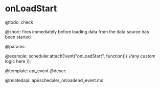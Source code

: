onLoadStart
=============

@todo:
	check 

@short:
	fires immediately before loading data from the data source has been started


@params:

@example:
scheduler.attachEvent("onLoadStart", function(){
    //any custom logic here
});

@template:	api_event
@descr:

@relatedapi:
api/scheduler_onloadend_event.md